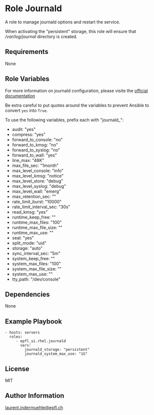 Role Journald
==============

A role to manage journald options and restart the service.

When activating the "persistent" storage, this role will ensure that */var/log/journal* directory is created.


Requirements
------------

None


Role Variables
--------------

For more information on journald configuration, please visite the [official documentation](https://www.freedesktop.org/software/systemd/man/journald.conf.html#Storage= )

Be extra careful to put quotes around the variables to prevent Ansible to convert `yes` into `True`.

To use the following variables, prefix each with "journald_":

* audit: "yes"
* compress: "yes"
* forward_to_console: "no"
* forward_to_kmsg: "no"
* forward_to_syslog: "no"
* forward_to_wall: "yes"
* line_max: "48K"
* max_file_sec: "1month"
* max_level_console: "info"
* max_level_kmsg: "notice"
* max_level_store: "debug"
* max_level_syslog: "debug"
* max_level_wall: "emerg"
* max_retention_sec: ""
* rate_limit_burst: "10000"
* rate_limit_interval_sec: "30s"
* read_kmsg: "yes"
* runtime_keep_free: ""
* runtime_max_files: "100"
* runtime_max_file_size: ""
* runtime_max_use: ""
* seal: "yes"
* split_mode: "uid"
* storage: "auto"
* sync_interval_sec: "5m"
* system_keep_free: ""
* system_max_files: "100"
* system_max_file_size: ""
* system_max_use: ""
* tty_path: "/dev/console"



Dependencies
------------

None

Example Playbook
----------------

    - hosts: servers
      roles:
         - epfl_si.rhel.journald
           vars:
             journald_storage: "persistent"
             journald_system_max_use: "1G"


License
-------

MIT

Author Information
------------------

laurent.indermuehle@epfl.ch
